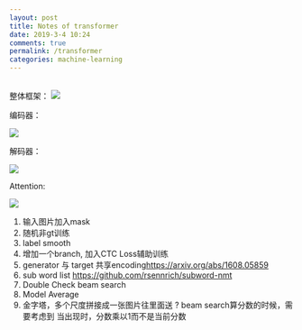 ```yaml
---
layout: post
title: Notes of transformer
date: 2019-3-4 10:24
comments: true
permalink: /transformer
categories: machine-learning
---
```

<br>
整体框架：

<img src="{{ site.github_cdn_prefix }}/transformer/Total.svg" class="img-responsive"/>

编码器：

<img src="{{ site.github_cdn_prefix }}/transformer/Encoder_layer.svg" class="img-responsive"/>

解码器：

<img src="{{ site.github_cdn_prefix }}/transformer/Decoder_layer.svg" class="img-responsive"/>

Attention:

<img src="{{ site.github_cdn_prefix }}/transformer/Attention.svg" class="img-responsive"/>


1. 输入图片加入mask
2. 随机非gt训练
3. label smooth
4. 增加一个branch, 加入CTC Loss辅助训练
5. generator 与 target 共享encoding<https://arxiv.org/abs/1608.05859>
6. sub word list <https://github.com/rsennrich/subword-nmt>
7. Double Check beam search
8. Model Average
9. 金字塔，多个尺度拼接成一张图片往里面送
? beam search算分数的时候，需要考虑到<END>
当出现<END>时，分数乘以1而不是当前分数